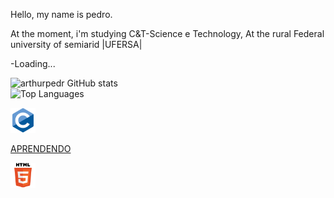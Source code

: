 Hello, my name is pedro.

At the moment, i'm studying C&T-Science e Technology, At the rural Federal university of semiarid |UFERSA|

-Loading...

![arthurpedr GitHub stats](https://github-readme-stats.vercel.app/api?username=arthurpedr&show_icons=true&theme=radical)
<br>
![Top Languages](https://github-readme-stats.vercel.app/api/top-langs/?username=arthurpedr&layout=compact&theme=radical)
  
<img src="https://raw.githubusercontent.com/devicons/devicon/master/icons/c/c-original.svg" alt="c" width="40" height="40"/> </a> <a href="https://www.w3schools.com/css/" target="_blank" rel="noreferrer">

APRENDENDO

<img src="https://raw.githubusercontent.com/devicons/devicon/master/icons/html5/html5-original-wordmark.svg" alt="html5" width="40" height="40"/> </a> <a href="https://www.java.com" target="_blank" rel="noreferrer">
